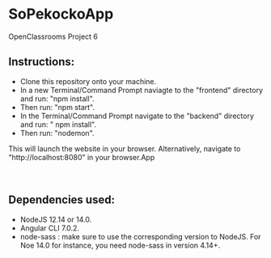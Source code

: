 # SoPekockoApp
OpenClassrooms Project 6

## Instructions:
- Clone this repository onto your machine.
- In a new Terminal/Command Prompt naviagte to the "frontend" directory and run: "npm install". 
- Then run: "npm start".
- In the Terminal/Command Prompt navigate to the "backend" directory and run: " npm install".
- Then run: "nodemon".

This will launch the website in your browser.
Alternatively, navigate to "http://localhost:8080" in your browser.App
<br>
<br>
<br>
## Dependencies used:
- NodeJS 12.14 or 14.0.
- Angular CLI 7.0.2.
- node-sass : make sure to use the corresponding version to NodeJS. For Noe 14.0 for instance, you need node-sass in version 4.14+.
